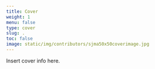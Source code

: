 ```yaml
---
title: Cover
weight: 1
menu: false
type: cover
slug: .
toc: false
image: static/img/contributors/sjma50x50coverimage.jpg
---
```

Insert cover info here.

